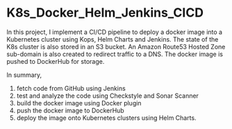 # K8s_Docker_Helm_Jenkins_CICD

In this project, I implement a CI/CD pipeline to deploy a docker image into a Kubernetes cluster using Kops, Helm Charts and Jenkins. The state of the K8s cluster is also stored in an S3 bucket. An Amazon Route53 Hosted Zone sub-domain is also created to redirect traffic to a DNS. The docker image is pushed to DockerHub for storage.

In summary, 

1. fetch code from GitHub using Jenkins
2. test and analyze the code using Checkstyle and Sonar Scanner
3. build the docker image using Docker plugin
4. push the docker image to DockerHub
5. deploy the image onto Kubernetes clusters using Helm Charts.

